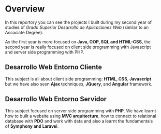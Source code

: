 # Overview

In this reportory you can see the projects I built during my second year of studies of *Grado Superior Desarrollo de Aplicaciones Web* (similar to an Associate Degree).

As the first year is more focused on **Java, OOP, SQL and HTML-CSS**, the second year is really focused on client side programming with Javascript and server side programming with PHP. 
 
## Desarrollo Web Entorno Cliente

This subject is all about client side programming: **HTML, CSS, Javascript** but we have also seen **Ajax** techniques, **JQuery**, and **Angular** framework.

## Desarrollo Web Entorno Servidor

This subject focused on server side programming with **PHP**. We have learnt how to built a website using **MVC arquitecture**, how to connect to relational database with **PDO** and work with data and also a learnt the fundamentals of **Symphony and Laravel**.
